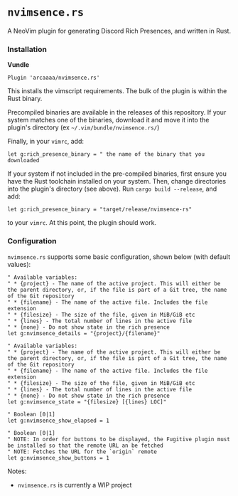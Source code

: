 # `nvimsence.rs`

A NeoVim plugin for generating Discord Rich Presences, and written in Rust.

### Installation
**Vundle**
```vim
Plugin 'arcaaaa/nvimsence.rs'
```

This installs the vimscript requirements. The bulk of the plugin is within the Rust binary.

Precompiled binaries are available in the releases of this repository. If your system matches one of the binaries, download it and move it into the plugin's directory (ex `~/.vim/bundle/nvimsence.rs/`)

Finally, in your `vimrc`, add:
```vim
let g:rich_presence_binary = " the name of the binary that you downloaded
```

If your system if not included in the pre-compiled binaries, first ensure you have the Rust toolchain installed on your system. Then, change directories into the plugin's directory (see above). Run `cargo build --release`, and add:
```vim
let g:rich_presence_binary = "target/release/nvimsence-rs"
```
to your `vimrc`. At this point, the plugin should work.

### Configuration
`nvimsence.rs` supports some basic configuration, shown below (with default values):
```vim
" Available variables:
" * {project} - The name of the active project. This will either be the parent directory, or, if the file is part of a Git tree, the name of the Git repository
" * {filename} - The name of the active file. Includes the file extension
" * {filesize} - The size of the file, given in MiB/GiB etc
" * {lines} - The total number of lines in the active file
" * {none} - Do not show state in the rich presence
let g:nvimsence_details = "{project}/{filename}"

" Available variables:
" * {project} - The name of the active project. This will either be the parent directory, or, if the file is part of a Git tree, the name of the Git repository
" * {filename} - The name of the active file. Includes the file extension
" * {filesize} - The size of the file, given in MiB/GiB etc
" * {lines} - The total number of lines in the active file
" * {none} - Do not show state in the rich presence
let g:nvimsence_state = "{filesize} [{lines} LOC]"

" Boolean [0|1]
let g:nvimsence_show_elapsed = 1

" Boolean [0|1]
" NOTE: In order for buttons to be displayed, the Fugitive plugin must be installed so that the remote URL an be fetched
" NOTE: Fetches the URL for the `origin` remote
let g:nvimsence_show_buttons = 1
```

Notes:
* `nvimsence.rs` is currently a WIP project

